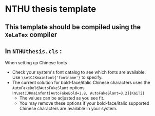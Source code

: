 # NTHU thesis template  
## This template should be compiled using the `XeLaTex` compiler
## In `NTHUthesis.cls` :  
When setting up Chinese fonts  
* Check your system's font catalog to see which fonts are available.  
Use `\setCJKmainfont{'fontname'}` to specify.  
* The current solution for bold-face/italic Chinese characters uses the `AutoFakeBold`/`AutoFakeSlant` options  in`\setCJKmainfont[AutoFakeBold=1.8, AutoFakeSlant=0.2]{KaiTi}`
  * The values can be adjusted as you see fit.
  * You may remove these options if your bold-face/italic supported Chinese characters are available in your system.
